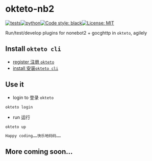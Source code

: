 
# okteto-nb2
[![tests](https://github.com/ffreemt/okteto-nb2/actions/workflows/routine-tests.yml/badge.svg)](https://github.com/ffreemt/okteto-nb2/actions)[![python](https://img.shields.io/static/v1?label=python+&message=3.7%2B&color=blue)](https://img.shields.io/static/v1?label=python+&message=3.7%2B&color=blue)[![Code style: black](https://img.shields.io/badge/code%20style-black-000000.svg)](https://github.com/psf/black)[![License: MIT](https://img.shields.io/badge/License-MIT-yellow.svg)](https://opensource.org/licenses/MIT)

Run/test/develop plugins for nonebot2 + gocghttp in `okteto`, agilely

## Install `okteto cli`

*   [register 注册 `okteto`](https://okteto.com/)
*   [install 安装`okteto cli`](https://okteto.com/docs/getting-started/installation/)

## Use it
*   login to 登录 `okteto`
```
okteto login
```
*   run 运行
```
okteto up
```

```bash
Happy coding……快乐地码码……
```

## More coming soon...